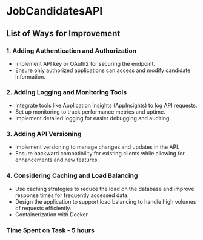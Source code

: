 # JobCandidatesAPI

## List of Ways for Improvement

### 1. Adding Authentication and Authorization
- Implement API key or OAuth2 for securing the endpoint.
- Ensure only authorized applications can access and modify candidate information.

### 2. Adding Logging and Monitoring Tools
- Integrate tools like Application Insights (AppInsights) to log API requests.
- Set up monitoring to track performance metrics and uptime.
- Implement detailed logging for easier debugging and auditing.

### 3. Adding API Versioning
- Implement versioning to manage changes and updates in the API.
- Ensure backward compatibility for existing clients while allowing for enhancements and new features.

### 4. Considering Caching and Load Balancing
- Use caching strategies to reduce the load on the database and improve response times for frequently accessed data.
- Design the application to support load balancing to handle high volumes of requests efficiently.
- Containerization with Docker


### Time Spent on Task - 5 hours